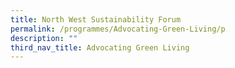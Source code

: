```yaml
---
title: North West Sustainability Forum
permalink: /programmes/Advocating-Green-Living/p
description: ""
third_nav_title: Advocating Green Living
---
```

